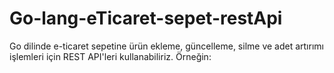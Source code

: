 # Go-lang-eTicaret-sepet-restApi
Go dilinde e-ticaret sepetine ürün ekleme, güncelleme, silme ve adet artırımı işlemleri için REST API'leri kullanabiliriz. Örneğin:
